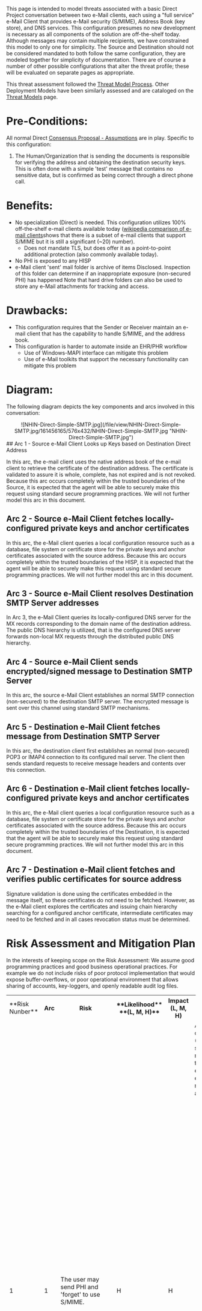 This page is intended to model threats associated with a basic Direct Project conversation between two e-Mail clients, each using a "full service" e-Mail Client that provides e-Mail security (S/MIME), Address Book (key store), and DNS services. This configuration presumes no new development is necessary as all components of the solution are off-the-shelf today. Although messages may contain multiple recipients, we have constrained this model to only one for simplicity. The Source and Destination should not be considered mandated to both follow the same configuration, they are modeled together for simplicity of documentation. There are of course a number of other possible configurations that alter the threat profile; these will be evaluated on separate pages as appropriate.  

 This threat assessment followed the [Threat Model Process](/Threat+Model+Process). Other Deployment Models have been similarly assessed and are cataloged on the [Threat Models](/Threat+Models) page.  

# Pre-Conditions:

 All normal Direct [Consensus Proposal - Assumptions](/Consensus+Proposal) are in play. Specific to this configuration:  

1.  The Human/Organization that is sending the documents is responsible for verifying the address and obtaining the destination security keys. This is often done with a simple 'test' message that contains no sensitive data, but is confirmed as being correct through a direct phone call.

# Benefits:

*   No specialization (Direct) is needed. This configuration utilizes 100% off-the-shelf e-mail clients available today ([wikipedia comparison of e-mail clients](http://en.wikipedia.org/wiki/Comparison_of_email_clients)shows that there is a subset of e-mail clients that support S/MIME but it is still a significant (~20) number).
    *   Does not mandate TLS, but does offer it as a point-to-point additional protection (also commonly available today).
*   No PHI is exposed to any HISP
*   e-Mail client 'sent' mail folder is archive of items Disclosed. Inspection of this folder can determine if an inappropriate exposure (non-secured PHI) has happened Note that hard drive folders can also be used to store any e-Mail attachments for tracking and access.

# Drawbacks:

*   This configuration requires that the Sender or Receiver maintain an e-mail client that has the capability to handle S/MIME, and the address book.
*   This configuration is harder to automate inside an EHR/PHR workflow
    *   Use of Windows-MAPI interface can mitigate this problem
    *   Use of e-Mail toolkits that support the necessary functionality can mitigate this problem

# Diagram:

 The following diagram depicts the key components and arcs involved in this conversation:  
 <div style="text-align: center">![NHIN-Direct-Simple-SMTP.jpg](/file/view/NHIN-Direct-Simple-SMTP.jpg/161456165/576x432/NHIN-Direct-Simple-SMTP.jpg "NHIN-Direct-Simple-SMTP.jpg")</div>
## Arc 1 - Source e-Mail Client Looks up Keys based on Destination Direct Address

 In this arc, the e-mail client uses the native address book of the e-mail client to retrieve the certificate of the destination address. The certificate is validated to assure it is whole, complete, has not expired and is not revoked. Because this arc occurs completely within the trusted boundaries of the Source, it is expected that the agent will be able to securely make this request using standard secure programming practices. We will not further model this arc in this document.  

## Arc 2 - Source e-Mail Client fetches locally-configured private keys and anchor certificates

 In this arc, the e-Mail client queries a local configuration resource such as a database, file system or certificate store for the private keys and anchor certificates associated with the source address. Because this arc occurs completely within the trusted boundaries of the HISP, it is expected that the agent will be able to securely make this request using standard secure programming practices. We will not further model this arc in this document.  

## Arc 3 - Source e-Mail Client resolves Destination SMTP Server addresses

 In Arc 3, the e-Mail Client queries its locally-configured DNS server for the MX records corresponding to the domain name of the destination address. The public DNS hierarchy is utilized, that is the configured DNS server forwards non-local MX requests through the distributed public DNS hierarchy.  

## Arc 4 - Source e-Mail Client sends encrypted/signed message to Destination SMTP Server

 In this arc, the source e-Mail Client establishes an normal SMTP connection (non-secured) to the destination SMTP server. The encrypted message is sent over this channel using standard SMTP mechanisms.  

## Arc 5 - Destination e-Mail Client fetches message from Destination SMTP Server

 In this arc, the destination client first establishes an normal (non-secured) POP3 or IMAP4 connection to its configured mail server. The client then sends standard requests to receive message headers and contents over this connection.  

## Arc 6 - Destination e-Mail client fetches locally-configured private keys and anchor certificates

 In this arc, the e-Mail client queries a local configuration resource such as a database, file system or certificate store for the private keys and anchor certificates associated with the source address. Because this arc occurs completely within the trusted boundaries of the Destination, it is expected that the agent will be able to securely make this request using standard secure programming practices. We will not further model this arc in this document.  

## Arc 7 - Destination e-Mail client fetches and verifies public certificates for source address

 Signature validation is done using the certificates embedded in the message itself, so these certificates do not need to be fetched. However, as the e-Mail client explores the certificates and issuing chain hierarchy searching for a configured anchor certificate, intermediate certificates may need to be fetched and in all cases revocation status must be determined.  

# Risk Assessment and Mitigation Plan

 In the interests of keeping scope on the Risk Assessment: We assume good programming practices and good business operational practices. For example we do not include risks of poor protocol implementation that would expose buffer-overflows, or poor operational environment that allows sharing of accounts, key-loggers, and openly readable audit log files.  

<table class="wiki_table"><tbody><tr><td>**Risk Nunber**  
</td><th>Arc  
</th><th>Risk  
</th><th>**Likelihood**  
 **(L, M, H)**  
</th><th>Impact  
 (L, M, H)  
</th><th>Mitigation  
</th><th>Notes  
</th></tr><tr><td>1  
</td><td>1  
</td><td>The user may send PHI and 'forget' to use S/MIME.  
</td><td>H  
</td><td>H  
</td><td>Although the pre-conditions (Assumptions) sets this as a responsibility of the sender, it is exposed here explicitly as a reasonable accidental risk.  

*   Some e-Mail clients can be configured to only send using S/MIME and will thus refuse to send to an address that can't be secured
*   Use of Integrated EHR/PHR with the e-mail infrastructure means user does not have access to e-Mail User Interface
*   e-Mail client 'sent' mail folder is archive of items Disclosed. Inspection of this folder can determine if an inappropriate exposure (non-secured PHI) has happened
*   Use of "Data Loss Prevention" systems to detect and block sensitive information from leaving an organization (benefit of using non-secured channel is that it can be inspected) (see: [Gartner report](http://www.gartner.com/DisplayDocument?id=1379314))
*   Use of cloud based secure-email where the necessary functionality (see above) is more easily managed.

</td></tr><tr><td>2  
</td><td>3  
</td><td>DNS can be spoofed to return an attacker’s IP addresses rather than the correct ones. This could cause messages to be sent to an attacker’s system.  
</td><td>L  
</td><td>L  
</td><td>
*   Messages can only be decrypted by the party holding the private key corresponding to the public certificate used for encryption. Therefore encrypted messages can travel in the wild without risk to the contents.
*   TLS can be used at the SMTP level. This would add another layer of authentication that must be passed, but also adds to complexity of configurations.
    *   TLS is only guaranteed to the first point. This is an important step, but there may be other SMTP

</td></tr><tr><td>3  
</td><td>4/5  
</td><td>potential exposure of TO/FROM routing information (network, wireless, internet mailstop). Exposing that the addressee identified in the TO is having a private conversation with the addressee identified by the FROM.  

*   provider-to-provider -- There is no knowledge of the topic of the conversation, it could be golf.
*   provider-to-patient -- There is knowledge of types of conversations where the provider is a specialist

</td><td>L  
</td><td>L  
</td><td>Each Recipient is in control of who they provide their endpoint address to, and each Sender is in control of who they communicate with.  

*   TLS can be used at the SMTP level. This would add another layer of authentication that must be passed, but also adds to complexity of configurations.
    *   TLS is only guaranteed to the first point. This is an important step, but there may be other SMTP

</td></tr><tr><td>4  
</td><td>4/5  
</td><td>When User uses e-mail client - potential for user to place PHI into the subject field, even though we caution against it. The SUBJECT is not commonly protected by current off-the-shelf email systems. exposure of SUBJECT information (network, wireless, internet mail stop). Exposing what ever information is placed into the subject line.  

*   Note when an automated process like EHR/PHR is using the Direct specification there is no risk.

</td><td>M  
</td><td>L  
</td><td>Could MANDATE specific string be in the SUBJECT field - For Example: "Direct"  

 Could be mitigated with TLS  

*   TLS is only guaranteed to the first point. This is an important step, but there may be other SMTP

 Could use more advanced form of S/MIME that is not commonly implemented. (Discourage as a mitigation)  

 Suggest that this risk be documented and flow to training  
</td></tr><tr><td>5  
</td><td>4  
</td><td>Denial-of-Service attack against a recipient that no longer receives messages that have been routed away from their SMTP server.  
</td><td>L  
</td><td>L  
</td><td>
*   Because such an attack would impact all addresses on a given domain, a monitoring system could decide that the lack of incoming messages over a period of time, as well as failure of Source to receive of Delivery Receipts from Destination for a period of time,  
     warrants investigation.
*   SMTP servers openly accepting connections from the Internet should use standard firewall and intrusion detection systems to protect their interfaces.

</td></tr><tr><td>6  
</td><td>4/5  
</td><td>An attacker intercepts message traffic (network, wireless, internet mailstop).  
</td><td>L  
</td><td>L  
</td><td>The message content is encrypted and signed using S/MIME so no exposure of PHI.  
</td></tr><tr><td>7  
</td><td>5  
</td><td>Interception of POP/IMAP authentication credentials through unsecured network (e.g. wireless) sniffing. Exposed credentials allows attacker to spoof the account.  
</td><td>L  
</td><td>L  
</td><td>The message content is encrypted and signed using S/MIME so no exposure of PHI.  

*   TLS can be used at the POP/IMAP level, but adds complexity of configuration

</td></tr><tr><td>8  
</td><td>5  
</td><td>e-Mail is received that is not S/MIME protected  
</td><td>M  
</td><td>M  
</td><td>
*   the judgment of the receiving user can determine if the information should be trusted or not.
*   Many will choose to simply discard all non-secured as potentially SPAM.
*   The Destination is not responsible for assessing exposure as that is a sender responsibility, although a notification (return e-mail) to the sender indicating that a non-secured e-mail was received (without details) would be recommended as professional courtesy. Care must be taken to prevent automated responses to responses.

</td></tr></tbody></table></div><div id="pageEditor" class="editorWrapper editorLayer"><form action="/page/edit/Threat+Model+-+Simple+SMTP" method="post" class="editorForm" id="editorForm"><input name="wikispacesFormToken" value="96dfff23be9a1554b2a7b490cd1e14db0f73db37" type="hidden"><div class="jovise"><input class="form-control" name="wikispaces_user_id" value="user-1428917542" type="text"></div><div class="jovise"><input class="form-control" name="goto" autocomplete="off" type="text"></div><div class="jovise"><input class="form-control" name="mode" autocomplete="off" type="text"></div><div class="movkp"><input class="form-control" name="version" autocomplete="off" type="text"></div><div class="movkp"><input class="form-control" name="pageComments" autocomplete="off" type="text"></div><div class="mimw"><input class="form-control" name="saveAndContinue" autocomplete="off" type="text"></div><div class="wsh"><input class="form-control" name="comment" autocomplete="off" type="text"></div><div class="jowic"><input class="form-control" name="commentsDisabled" autocomplete="off" type="text"></div><div class="movkp"><input class="form-control" name="contentPresent" autocomplete="off" type="text"></div><div class="wsh"><input class="form-control" name="editorCleanup" autocomplete="off" type="text"></div><div class="jovise"><input class="form-control" name="WikispacesEditorContent" autocomplete="off" type="text"></div><input name="wikispacesASFormToken" value="7f3b3ebdcf4fc9a47567c0922f6c6cf5783414d3" type="hidden"> <input title="goto" name="3306c4ecb7081c6c4ad7cfa39e85f0d05d82c604" value="" type="hidden"> <input title="mode" name="b9fe4af7e38089799853578b013d5eb27cd69741" autocomplete="off" value="visual" type="hidden"> <input title="version" name="78d2be034fa6c6f2f39b5a5e3db7d138727f9ea9" autocomplete="off" value="390814434" type="hidden"> <input title="pageComments" name="79a931652de609ac4d7b6c21da226061eda67c1b" autocomplete="off" value="" type="hidden"> <input title="saveAndContinue" name="f2c14e2b39ca8162aca530e89cc33dcd0db74c6c" value="0" type="hidden"> <input title="comment" name="d133e8920fcc749e0f783ca6634d5d7a4802b9f5" value="" type="hidden"> <input title="commentsDisabled" name="129038e27929cef548d3ec76344ed340e0ed7391" autocomplete="off" value="" type="hidden"> <input title="contentPresent" name="9443416c266793a6c20bdfd946ee9fb8ce237a49" autocomplete="off" value="" type="hidden"> <input title="editorCleanup" name="c8215cc82c266958e1fd3fb07169d94a8429f0ca" autocomplete="off" value="" type="hidden"> <noscript><h2>Javascript Required</h2> <p>You need to enable Javascript in your browser to edit pages.</p> </noscript></form><div id="plainTextEditor" style="position:relative;display:none" class="editorLayer">
[help on how to format text](http://help.wikispaces.com/help.wikitext)

</div></div></div></div>
